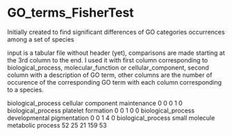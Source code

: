 # GO_terms_FisherTest
Initially created to find significant differences of GO categories occurrences among a set of species

input is a tabular file without header (yet), comparisons are made starting at the 3rd column to the end. 
I used it with first column corresponding to biological_process, molecular_function or cellular_component, second column with a description of GO term, other columns are the number of occurence of the corresponding GO term with each column corresponding to a species.

biological_process      cellular component maintenance  0       0       0       1       0
biological_process      platelet formation      0       0       1       0       0
biological_process      developmental pigmentation      0       0       1       4       0
biological_process      small molecule metabolic process        52      25      21      159     53
